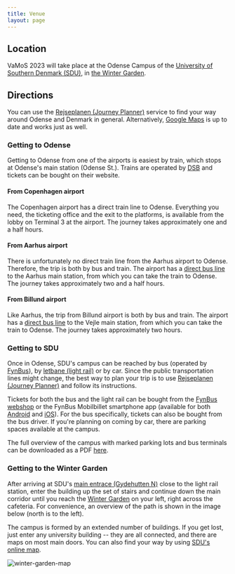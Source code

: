 ```yaml
---
title: Venue
layout: page
---
```


## Location

VaMoS 2023 will take place at the Odense Campus of the [University of Southern
Denmark (SDU)](http://www.sdu.dk/en/), in [the Winter
Garden](https://clients.mapsindoors.com/sdu/573f26e4bc1f571b08094312/details/56eac1c90064920c18c2ea2a).

## Directions

You can use the [Rejseplanen (Journey
Planner)](https://www.rejseplanen.dk/webapp/?language=en_EN) service to find
your way around Odense and Denmark in general. Alternatively, [Google
Maps](https://www.google.com/maps) is up to date and works just as well.

### Getting to Odense

Getting to Odense from one of the airports is easiest by train, which stops at
Odense's main station (Odense St.). Trains are operated by
[DSB](https://www.dsb.dk/en/) and tickets can be bought on their website.

#### From Copenhagen airport

The Copenhagen airport has a direct train line to Odense. Everything you need,
the ticketing office and the exit to the platforms, is available from the lobby
on Terminal 3 at the airport. The journey takes approximately one and a half
hours.

#### From Aarhus airport

There is unfortunately no direct train line from the Aarhus airport to Odense.
Therefore, the trip is both by bus and train. The airport has a [direct bus
line](https://www.aar.dk/en/to-and-from-aar/) to the Aarhus main station, from
which you can take the train to Odense. The journey takes approximately two and
a half hours.

#### From Billund airport

Like Aarhus, the trip from Billund airport is both by bus and train. The airport
has a [direct bus
line](https://www.bll.dk/en/parking-and-transport/to-and-from-the-airport/busser/)
to the Vejle main station, from which you can take the train to Odense. The
journey takes approximately two hours.

### Getting to SDU

Once in Odense, SDU's campus can be reached by bus (operated by
[FynBus](https://www.fynbus.dk/?lang=29)), by [letbane (light
rail)](https://www.odenseletbane.dk/english) or by car. Since the public
transportation lines might change, the best way to plan your trip is to use
[Rejseplanen (Journey
Planner)](https://www.rejseplanen.dk/webapp/?language=en_EN) and follow its
instructions.

Tickets for both the bus and the light rail can be bought from the [FynBus
webshop](https://webshop.fynbus.dk/) or the FynBus Mobilbillet smartphone app
(available for both
[Android](https://play.google.com/store/apps/details?id=dk.fynbus.mobilbillet)
and [iOS](https://apps.apple.com/dk/app/fynbus-mobilbillet/id1299644418)). For
the bus specifically, tickets can also be bought from the bus driver. If you're
planning on coming by car, there are parking spaces available at the campus.

The full overview of the campus with marked parking lots and bus terminals can
be downloaded as a PDF
[here](https://sdu.azureedge.net/-/media/files/om_sdu/vejviser/odense/kort_campusvej_140222.pdf?rev=0aef28b7f3224f2fa3dc0a5fc0255fa6&hash=06B1C5175EA8DD59983D3A178562E251).

### Getting to the Winter Garden

After arriving at SDU's [main entrace (Gydehutten
N)](https://clients.mapsindoors.com/sdu/573f26e4bc1f571b08094312/details/565436600064920bd0ef1b63)
close to the light rail station, enter the building up the set of stairs and
continue down the main corridor until you reach the [Winter
Garden](https://clients.mapsindoors.com/sdu/573f26e4bc1f571b08094312/details/56eac1c90064920c18c2ea2a)
on your left, right across the cafeteria. For convenience, an overview of the
path is shown in the image below (north is to the left).

The campus is formed by an extended number of buildings. If you get lost, just
enter any university building -- they are all connected, and there are maps on
most main doors. You can also find your way by using [SDU's online
map](https://maps.sdu.dk).

<img src="/assets/images/map.png" alt="winter-garden-map">
